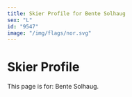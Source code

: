```yaml
---
title: Skier Profile for Bente Solhaug
sex: "L"
id: "9547"
image: "/img/flags/nor.svg" 
---
```


# Skier Profile

This page is for: Bente Solhaug.
    